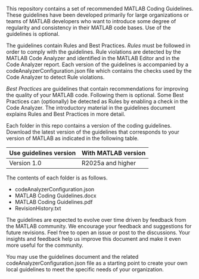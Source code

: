This repository contains a set of recommended MATLAB Coding Guidelines. These guidelines have been developed primarily for large organizations or teams of MATLAB developers who want to introduce some degree of regularity and consistency in their MATLAB code bases. Use of the guidelines is optional.

The guidelines contain Rules and Best Practices. _Rules_ must be followed in order to comply with the guidelines. Rule violations are detected by the MATLAB Code Analyzer and identified in the MATLAB Editor and in the Code Analyzer report. Each version of the guidelines is accompanied by a codeAnalyzerConfiguration.json file which contains the checks used by the Code Analyzer to detect Rule violations.

_Best Practices_ are guidelines that contain recommendations for improving the quality of your MATLAB code. Following them is optional. Some Best Practices can (optionally) be detected as Rules by enabling a check in the Code Analyzer. The introductory material in the guidelines document explains Rules and Best Practices in more detail.

Each folder in this repo contains a version of the coding guidelines. Download the latest version of the guidelines that corresponds to your version of MATLAB as indicated in the following table.

| **Use guidelines version** | **With MATLAB version** |
| --- | --- |
| Version 1.0 | R2025a and higher |

The contents of each folder is as follows.

- codeAnalyzerConfiguration.json
- MATLAB Coding Guidelines.docx
- MATLAB Coding Guidelines.pdf
- RevisionHistory.txt

The guidelines are expected to evolve over time driven by feedback from the MATLAB community. We encourage your feedback and suggestions for future revisions. Feel free to open an issue or post to the discussions. Your insights and feedback help us improve this document and make it even more useful for the community.

You may use the guidelines document and the related codeAnalyzerConfiguration.json file as a starting point to create your own local guidelines to meet the specific needs of your organization.

